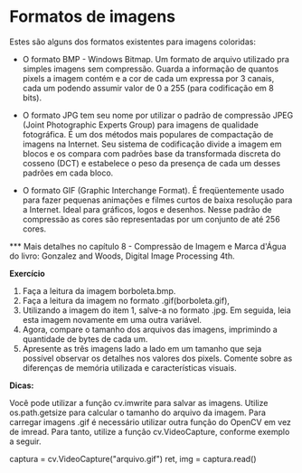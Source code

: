 # Formatos de imagens

Estes são alguns dos formatos existentes para imagens coloridas:

- O formato BMP - Windows Bitmap. Um formato de arquivo utilizado pra simples imagens sem compressão. Guarda a informação de quantos pixels a imagem contém e a cor de cada um expressa por 3 canais, cada um podendo assumir valor de 0 a 255 (para codificação em 8 bits).

- O formato JPG tem seu nome por utilizar o padrão de compressão JPEG (Joint Photographic Experts Group) para imagens de qualidade fotográfica. É um dos métodos mais populares de compactação de imagens na Internet. Seu sistema de codificação divide a imagem em blocos e os compara com padrões base da transformada discreta do cosseno (DCT) e estabelece o peso da presença de cada um desses padrões em cada bloco.

- O formato GIF (Graphic Interchange Format). É freqüentemente usado para fazer pequenas animações e filmes curtos de baixa resolução para a Internet. Ideal para gráficos, logos e desenhos. Nesse padrão de compressão as cores são representadas por um conjunto de até 256 cores.

*** Mais detalhes no capítulo 8 - Compressão de Imagem e Marca d'Água do livro: Gonzalez and Woods, Digital Image Processing 4th.

**Exercício**

1. Faça a leitura da imagem borboleta.bmp.
2. Faça a leitura da imagem no formato .gif(borboleta.gif),
3. Utilizando a imagem do item 1, salve-a no formato .jpg. Em seguida, leia esta imagem novamente em uma outra variável.
4. Agora, compare o tamanho dos arquivos das imagens, imprimindo a quantidade de bytes de cada um.
5. Apresente as três imagens lado a lado em um tamanho que seja possível observar os detalhes nos valores dos pixels. Comente sobre as diferenças de memória utilizada e características visuais.

**Dicas:**

Você pode utilizar a função cv.imwrite para salvar as imagens. Utilize os.path.getsize para calcular o tamanho do arquivo da imagem. Para carregar imagens .gif é necessário utilizar outra função do OpenCV em vez de imread. Para tanto, utilize a função cv.VideoCapture, conforme exemplo a seguir.

captura = cv.VideoCapture("arquivo.gif")
ret, img = captura.read()
